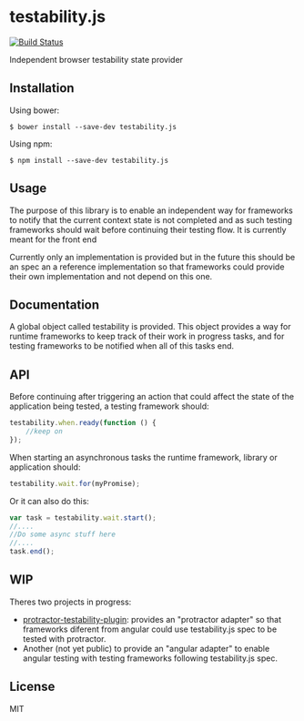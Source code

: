# testability.js

[![Build Status](https://secure.travis-ci.org/alfonso-presa/testability.js.png?branch=master)](http://travis-ci.org/alfonso-presa/testability.js)

Independent browser testability state provider

## Installation

Using bower:

```
$ bower install --save-dev testability.js
```

Using npm:

```
$ npm install --save-dev testability.js
```

## Usage

The purpose of this library is to enable an independent way for frameworks to notify that the current context state is not completed and as such testing frameworks should wait before continuing their testing flow. It is currently meant for the front end

Currently only an implementation is provided but in the future this should be an spec an a reference implementation so that frameworks could provide their own implementation and not depend on this one.

## Documentation

A global object called testability is provided. This object provides a way for runtime frameworks to keep track of their work in progress tasks, and for testing frameworks to be notified when all of this tasks end.

## API

Before continuing after triggering an action that could affect the state of the application being tested, a testing framework should:

```js
testability.when.ready(function () {
	//keep on
});
```

When starting an asynchronous tasks the runtime framework, library or application should:

```js
testability.wait.for(myPromise);
```

Or it can also do this:

```js
var task = testability.wait.start();
//....
//Do some async stuff here
//....
task.end();
```

## WIP

Theres two projects in progress:
- [protractor-testability-plugin](https://github.com/alfonso-presa/protractor-testability-plugin): provides an "protractor adapter" so that frameworks diferent from angular could use testability.js spec to be tested with protractor.
- Another (not yet public) to provide an "angular adapter" to enable angular testing with testing frameworks following testability.js spec.

## License

MIT
